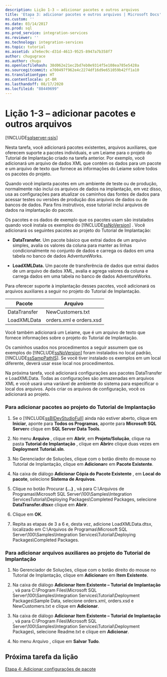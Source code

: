 ```yaml
---
description: Lição 1-3 – adicionar pacotes e outros arquivos
title: 'Etapa 3: adicionar pacotes e outros arquivos | Microsoft Docs'
ms.custom: ''
ms.date: 03/14/2017
ms.prod: sql
ms.prod_service: integration-services
ms.reviewer: ''
ms.technology: integration-services
ms.topic: tutorial
ms.assetid: a7e6ec9c-d31d-4613-9525-8947a7b358f7
author: chugugrace
ms.author: chugu
ms.openlocfilehash: 38d062e21ec2bd7eb0e9314f5e108ea785e5428a
ms.sourcegitcommit: e700497f962e4c2274df16d9e651059b42ff1a10
ms.translationtype: HT
ms.contentlocale: pt-BR
ms.lasthandoff: 08/17/2020
ms.locfileid: "88449699"
---
```

# <a name="lesson-1-3---adding-packages-and-other-files"></a>Lição 1-3 – adicionar pacotes e outros arquivos

[!INCLUDE[sqlserver-ssis](../includes/applies-to-version/sqlserver-ssis.md)]


Nesta tarefa, você adicionará pacotes existentes, arquivos auxiliares, que oferecem suporte a pacotes individuais, e um Leiame para o projeto do Tutorial de Implantação criado na tarefa anterior. Por exemplo, você adicionará um arquivo de dados XML que contém os dados para um pacote e um arquivo de texto que fornece as informações do Leiame sobre todos os pacotes do projeto.  
  
Quando você implanta pacotes em um ambiente de teste ou de produção, normalmente não inclui os arquivos de dados na implantação, em vez disso, usa as configurações para atualizar os caminhos das fontes de dados para acessar testes ou versões de produção dos arquivos de dados ou de bancos de dados. Para fins instrutivos, esse tutorial inclui arquivos de dados na implantação do pacote.  
  
Os pacotes e os dados de exemplo que os pacotes usam são instalados quando você instala os exemplos do [!INCLUDE[ssNoVersion](../includes/ssnoversion-md.md)] . Você adicionará os seguintes pacotes ao projeto do Tutorial de Implantação:  
  
-   **DataTransfer.** Um pacote básico que extrai dados de um arquivo simples, avalia os valores da coluna para manter as linhas condicionalmente no conjunto de dados e carrega os dados em uma tabela no banco de dados AdventureWorks.  
  
-   **LoadXMLData.** Um pacote de transferência de dados que extrai dados de um arquivo de dados XML, avalia e agrega valores da coluna e carrega dados em uma tabela no banco de dados AdventureWorks.  
  
Para oferecer suporte à implantação desses pacotes, você adicionará os arquivos auxiliares a seguir no projeto do Tutorial de Implantação.  
  
|Pacote|Arquivo|  
|-----------|--------|  
|DataTransfer|NewCustomers.txt|  
|LoadXMLData|orders.xml e orders.xsd|  
  
Você também adicionará um Leiame, que é um arquivo de texto que fornece informações sobre o projeto do Tutorial de Implantação.  
  
Os caminhos usados nos procedimentos a seguir assumem que os exemplos do [!INCLUDE[ssNoVersion](../includes/ssnoversion-md.md)] foram instalados no local padrão, [!INCLUDE[ssSampPathIS](../includes/sssamppathis-md.md)]. Se você tiver instalado os exemplos em um local diferente, deverá usar esse local nos procedimentos.  
  
Na próxima tarefa, você adicionará configurações aos pacotes DataTransfer e LoadXMLData. Todas as configurações são armazenadas em arquivos XML e você usará uma variável de ambiente do sistema para especificar o local dos arquivos. Após criar os arquivos de configuração, você os adicionará ao projeto.  
  
### <a name="to-add-packages-to-the-deployment-tutorial-project"></a>Para adicionar pacotes ao projeto do Tutorial de Implantação  
  
1.  Se o [!INCLUDE[ssBIDevStudioFull](../includes/ssbidevstudiofull-md.md)] ainda não estiver aberto, clique em **Iniciar**, aponte para **Todos os Programas**, aponte para **Microsoft SQL Server**e clique em **SQL Server Data Tools**.  
  
2.  No menu **Arquivo** , clique em **Abrir**, em **Projeto/Solução**, clique na pasta **Tutorial de Implantação** , clique em **Abrir**e clique duas vezes em **Deployment Tutorial.sln**.  
  
3.  No Gerenciador de Soluções, clique com o botão direito do mouse no Tutorial de Implantação, clique em **Adicionar**e em **Pacote Existente**.  
  
4.  Na caixa de diálogo **Adicionar Cópia do Pacote Existente** , em **Local do pacote**, selecione **Sistema de Arquivos**.  
  
5.  Clique no botão Procurar **(…)** , vá para C:\Arquivos de Programas\Microsoft SQL Server\100\Samples\Integration ServicesTutorial\Deploying Packages\Completed Packages, selecione **DataTransfer.dtsx**e clique em **Abrir**.  
  
6.  Clique em **OK**.  
  
7.  Repita as etapas de 3 a 6 e, desta vez, adicione LoadXMLData.dtsx, localizado em C:\Arquivos de Programas\Microsoft SQL Server\100\Samples\Integration Services\Tutorial\Deploying Packages\Completed Packages.  
  
### <a name="to-add-ancillary-files-to-the-deployment-tutorial-project"></a>Para adicionar arquivos auxiliares ao projeto do Tutorial de Implantação  
  
1.  No Gerenciador de Soluções, clique com o botão direito do mouse no Tutorial de Implantação, clique em **Adicionar**e em **Item Existente**.  
  
2.  Na caixa de diálogo **Adicionar Item Existente – Tutorial de Implantação** , vá para C:\Program Files\Microsoft SQL Server\100\Samples\Integration Services\Tutorial\Deployment Packages\Sample Data, selecione orders.xml, orders.xsd e NewCustomers.txt e clique em **Adicionar**.  
  
3.  Na caixa de diálogo **Adicionar Item Existente – Tutorial de Implantação** , vá para C:\Program Files\Microsoft SQL Server\100\Samples\Integration Services\Tutorial\Deployment Packages\\, selecione Readme.txt e clique em **Adicionar**.  
  
4.  No menu Arquivo , clique em **Salvar Tudo**.  
  
## <a name="next-task-in-lesson"></a>Próxima tarefa da lição  
[Etapa 4: Adicionar configurações de pacote](../integration-services/lesson-1-4-adding-package-configurations.md)  
  
  
  

